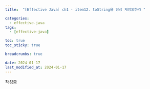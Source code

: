 ```yaml
---
title:  "[Effective Java] ch1 - item12. toString을 항상 재정의하라 "

categories:
  - effective-java
tags:
  - [effective-java]

toc: true
toc_sticky: true

breadcrumbs: true

date: 2024-01-17
last_modified_at: 2024-01-17
---
```


작성중
